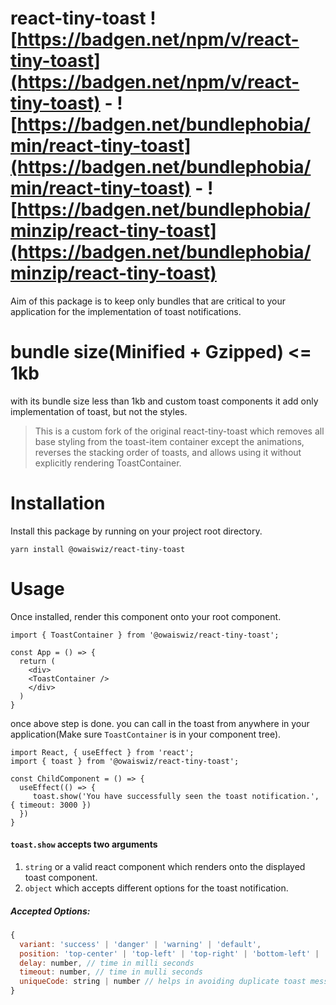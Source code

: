 # react-tiny-toast ![https://badgen.net/npm/v/react-tiny-toast](https://badgen.net/npm/v/react-tiny-toast) - ![https://badgen.net/bundlephobia/min/react-tiny-toast](https://badgen.net/bundlephobia/min/react-tiny-toast) - ![https://badgen.net/bundlephobia/minzip/react-tiny-toast](https://badgen.net/bundlephobia/minzip/react-tiny-toast)
Aim of this package is to keep only bundles that are critical to your application for the implementation of toast notifications.
# bundle size(Minified + Gzipped) <= 1kb
with its bundle size less than 1kb and custom toast components it add only implementation of toast, but not the styles.

> This is a custom fork of the original react-tiny-toast which removes all base styling from the toast-item container except the animations, reverses the stacking order of toasts, and allows using it without explicitly rendering ToastContainer.

# Installation
Install this package by running on your project root directory.

`yarn install @owaiswiz/react-tiny-toast`

# Usage
Once installed, render this component onto your root component.
```
import { ToastContainer } from '@owaiswiz/react-tiny-toast';

const App = () => {
  return (
    <div>
    <ToastContainer />
    </div>
  )
}
```

once above step is done. you can call in the toast from anywhere in your application(Make sure `ToastContainer` is in your component tree).
```
import React, { useEffect } from 'react';
import { toast } from '@owaiswiz/react-tiny-toast';

const ChildComponent = () => {
  useEffect(() => {
     toast.show('You have successfully seen the toast notification.', { timeout: 3000 })
  })
}
```

#### `toast.show` accepts two arguments
1. `string` or a valid react component which renders onto the displayed toast component.
2. `object` which accepts different options for the toast notification.

##### Accepted Options:
```js
{
  variant: 'success' | 'danger' | 'warning' | 'default',
  position: 'top-center' | 'top-left' | 'top-right' | 'bottom-left' | 'bottom-right' | 'bottom-center',
  delay: number, // time in milli seconds
  timeout: number, // time in mulli seconds
  uniqueCode: string | number // helps in avoiding duplicate toast message when triggered multiple times by user actions.
}
```

